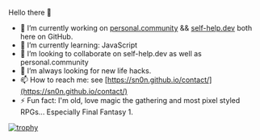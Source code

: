 Hello there 👋

- 🔭 I’m currently working on [personal.community](https://personal.community) && [self-help.dev](https://self-help.dev) both here on GitHub.
- 🌱 I’m currently learning: JavaScript
- 👯 I’m looking to collaborate on self-help.dev as well as personal.community
- 🤔 I’m always looking for new life hacks.
- 📫 How to reach me: see [https://sn0n.github.io/contact/](https://sn0n.github.io/contact/)
- ⚡ Fun fact: I'm old, love magic the gathering and most pixel styled RPGs... Especially Final Fantasy 1.

[![trophy](https://github-profile-trophy.vercel.app/?username=sn0n&theme=onedark)](https://github.com/sn0n/github-profile-trophy)
